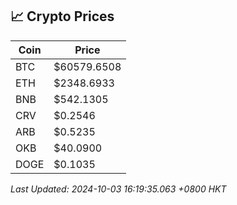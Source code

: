 ## 📈 Crypto Prices

| Coin | Price |
| ---- | ----- |
| BTC | $60579.6508 |
| ETH | $2348.6933 |
| BNB | $542.1305 |
| CRV | $0.2546 |
| ARB | $0.5235 |
| OKB | $40.0900 |
| DOGE | $0.1035 |

_Last Updated: 2024-10-03 16:19:35.063 +0800 HKT_